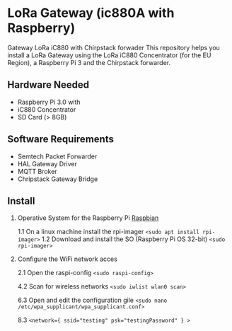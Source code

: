 # LoRa Gateway (ic880A with Raspberry)
Gateway LoRa iC880 with Chirpstack forwader
This repository helps you install a LoRa Gateway using the LoRa iC880 Concentrator (for the EU Region), a Raspberry Pi 3 and the Chirpstack forwarder.

## Hardware Needed

* Raspberry Pi 3.0 with 
* iC880 Concentrator
* SD Card (> 8GB)

## Software Requirements

* Semtech Packet Forwarder
* HAL Gateway Driver 
* MQTT Broker 
* Chripstack Gateway Bridge

## Install

1. Operative System for the Raspberry Pi [Raspbian](https://www.raspberrypi.org/documentation/installation/installing-images/)

    1.1 On a linux machine install the rpi-imager `<sudo apt install rpi-imager>` 
    1.2 Download and install the SO (Raspberry Pi OS 32-bit) `<sudo rpi-imager>` 

2. Configure the WiFi network acces 

    2.1 Open the raspi-config `<sudo raspi-config>`
    
    4.2 Scan for wireless networks `<sudo iwlist wlan0 scan>`
    
    6.3 Open and edit the configuration gile `<sudo nano /etc/wpa_supplicant/wpa_supplicant.conf>`
    
    8.3 `<network={
         ssid="testing"
         psk="testingPassword"
         } >`
    
